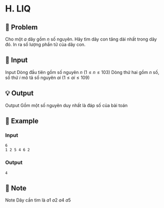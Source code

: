 # H. LIQ

## 📖 Problem

Cho một
$a$
dãy gồm
$n$
số nguyên. Hãy tìm dãy con tăng dài nhất trong dãy đó. In ra số lượng phần tử của dãy con.


## 🧩 Input

Input
Dòng đầu tiên gồm số nguyên
$n$
$(1 ≤n≤ 103)$
Dòng thứ hai gồm
$n$
số, số thứ
$i$
mô tả số nguyên
$ai$
$(1 ≤ai≤ 109)$


## 💡 Output

Output
Gồm một số nguyên duy nhất là đáp số của bài toán


## 🧠 Example

### Input

```text
6
1 2 5 4 6 2
```

### Output

```text
4
```



## 📝 Note

Note
Dãy cần tìm là
$a1$
$a2$
$a4$
$a5$

